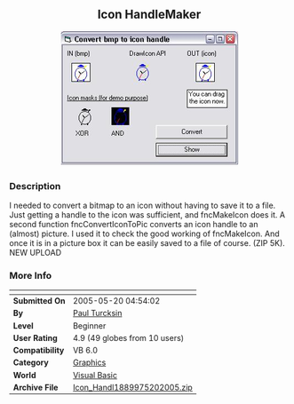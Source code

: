 ﻿<div align="center">

## Icon HandleMaker

<img src="PIC2005520453583506.jpg">
</div>

### Description

I needed to convert a bitmap to an icon without having to save it to a file. Just getting a handle to the icon was sufficient, and fncMakeIcon does it. A second function fncConvertIconToPic converts an icon handle to an (almost) picture. I used it to check the good working of fncMakeIcon. And once it is in a picture box it can be easily saved to a file of course. (ZIP 5K). NEW UPLOAD
 
### More Info
 


<span>             |<span>
---                |---
**Submitted On**   |2005-05-20 04:54:02
**By**             |[Paul Turcksin](https://github.com/Planet-Source-Code/PSCIndex/blob/master/ByAuthor/paul-turcksin.md)
**Level**          |Beginner
**User Rating**    |4.9 (49 globes from 10 users)
**Compatibility**  |VB 6\.0
**Category**       |[Graphics](https://github.com/Planet-Source-Code/PSCIndex/blob/master/ByCategory/graphics__1-46.md)
**World**          |[Visual Basic](https://github.com/Planet-Source-Code/PSCIndex/blob/master/ByWorld/visual-basic.md)
**Archive File**   |[Icon\_Handl1889975202005\.zip](https://github.com/Planet-Source-Code/paul-turcksin-icon-handlemaker__1-60600/archive/master.zip)









